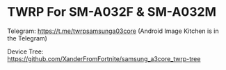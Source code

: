 # TWRP For SM-A032F & SM-A032M


Telegram: https://t.me/twrpsamsunga03core (Android Image Kitchen is in the Telegram)

Device Tree: https://github.com/XanderFromFortnite/samsung_a3core_twrp-tree
